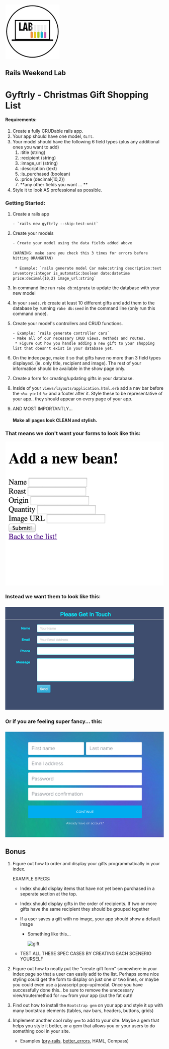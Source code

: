 ![lab](https://github.com/keyanbagheri/GA_WDI_Public_Assets/blob/master/images/_ga_lesson_icons/Exercise_icon_md.png?raw=true)

## Rails Weekend Lab



# Gyftrly - Christmas Gift Shopping List



#### Requirements:

1. Create a fully CRUDable rails app.
2. Your app should have one model, `Gift`.
3. Your model should have the following 6 field types (plus any additional ones you want to add)
   1. :title (string)
   2. :recipient (string)
   3. :image_url (string)
   4. :description (text)
   5. :is_purchased (boolean)
   6. :price (decimal{10,2})
   7. **any other fields you want … **
4. Style it to look AS professional as possible.

### Getting Started:

1. Create a rails app
   
   ``` 
   - `rails new gyftrly --skip-test-unit`
   ```
   
2. Create your models
   
   ``` 
   - Create your model using the data fields added above
   
   (WARNING: make sure you check this 3 times for errors before hitting ORANGUTAN)
       
   	* Example: `rails generate model Car make:string description:text inventory:integer is_automatic:boolean date:datetime price:decimal{10,2} image_url:string` 
   ```
   
3. In command line run `rake db:migrate` to update the database with your new model
   
4. In your `seeds.rb` create at least 10 different gifts and add them to the database by running `rake db:seed` in the command line (only run this command once). 
   
5. Create your model's controllers and CRUD functions.
   
   ``` 
   - Example: `rails generate controller cars`
   - Make all of our necessary CRUD views, methods and routes.
   	* Figure out how you handle adding a new gift to your shopping list that doesn't exist in your database yet.
   ```
   
6. On the index page, make it so that gifts have no more than 3 field types displayed. (ie. only title, recipient and image). The rest of your information should be available in the show page only.
   
7. Create a form for creating/updating gifts in your database.
   
8. Inside of your `views/layouts/application.html.erb` add a nav bar before the `<%= yield %>` and a footer after it. Style these to be representative of your app.. they should appear on every page of your app.
   
9. AND MOST IMPORTANTLY...
   
   #### Make all pages look CLEAN and stylish.



### That means we don't want your forms to look like this:



![ugly](https://raw.githubusercontent.com/keyanbagheri/GA_WDI_Public_Assets/master/images/first_rails_lab/ugly.png)

### Instead we want them to look like this:



### ![clean](https://raw.githubusercontent.com/keyanbagheri/GA_WDI_Public_Assets/master/images/first_rails_lab/clean.jpg)

### Or if you are feeling super fancy... this:



### ![super clean](https://raw.githubusercontent.com/keyanbagheri/GA_WDI_Public_Assets/master/images/first_rails_lab/super_clean.png)		

## Bonus

1. Figure out how to order and display your gifts programmatically in your index.
   
   EXAMPLE SPECS:
   
   - Index should display items that have not yet been purchased in a seperate section at the top.
     
   - Index should display gifts in the order of recipients. If two or more gifts have the same recipient they should be grouped together
     
   - If a user saves a gift with no image, your app should show a default image
     
     - Something like this…
       
       ![gift](http://www.artmatthewsonlinepianolessons.com/wp-content/uploads/Present-icon.png)
     
   - TEST ALL THESE SPEC CASES BY CREATING EACH SCENERIO YOURSELF
   
2. Figure out how to neatly put the "create gift form" somewhere in your index page so that a user can easily add to the list. Perhaps some nice styling could get the form to display on just one or two lines, or maybe you could even use a javascript pop-up/modal. Once you have successfully done this.. be sure to remove the unecessary view/route/method for `new` from your app (cut the fat out)!
   
3. Find out how to install the `Bootstrap gem` on your app and style it up with many bootstrap elements (tables, nav bars, headers, buttons, grids)
   
4. Implement another cool ruby `gem` to add to your site. Maybe a gem that helps you style it better, or a gem that allows you or your users to do something cool in your site.
   
   - Examples ([pry-rails](https://github.com/rweng/pry-rails), [better_errors](https://github.com/charliesome/better_errors), HAML, Compass)